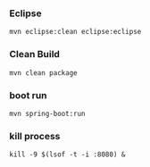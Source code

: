 ### Eclipse
`````
mvn eclipse:clean eclipse:eclipse
`````

### Clean Build
`````
mvn clean package
`````

### boot run
`````
mvn spring-boot:run
`````


### kill process
`````
kill -9 $(lsof -t -i :8080) &
`````